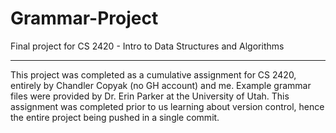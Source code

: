 # Grammar-Project
 Final project for CS 2420 - Intro to Data Structures and Algorithms
 
 ---
 
This project was completed as a cumulative assignment for CS 2420, entirely by Chandler Copyak (no GH account) and me. Example grammar files were provided by Dr. Erin Parker at the University of Utah. This assignment was completed prior to us learning about version control, hence the entire project being pushed in a single commit.

